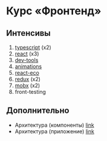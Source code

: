 # Курс «Фронтенд»

## Интенсивы

1. [typescript](https://github.com/kontur-web-courses/typescript) (x2)
2. [react](https://github.com/kontur-web-courses/react-ts) (x3)
3. [dev-tools](https://github.com/kontur-web-courses/dev-tools)
4. [animations](https://docs.google.com/presentation/d/1XTe-RH5lcpmNbLL17n2VLtQJamcABEA-e5OqpmyY_Ig)
5. [react-eco](https://github.com/kontur-web-courses/react-eco)
6. [redux](https://github.com/kontur-web-courses/redux) (x2)
7. [mobx](https://github.com/kontur-web-courses/mobx) (x2)
8. front-testing <!-- блок про тестирование (jest, unit, компоненты, e2e, скриншоты) @slogger -->

## Дополнительно

- Архитектура (компоненты) [link](https://docs.google.com/presentation/d/1M2ErgeFSB6HQ-PF8e3TK0GZM1fXdTeV9I-1zHW1eLtY)
- Архитектура (приложение) [link](https://docs.google.com/presentation/d/1b0q0g5DYY-idpOQnhqcNKamX3RJKgUAB4mkwF5SpADs)
